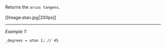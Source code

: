 Returns the `arcus tangens`.<br><br>[[Image:atan.jpg|200px]]


---
*Example 1:*
```sqf
_degrees = atan 1; // 45
```